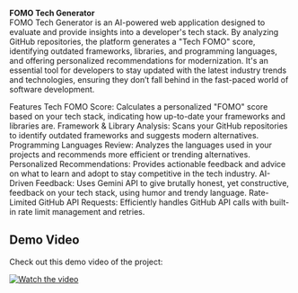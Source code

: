**FOMO Tech Generator**<br>
FOMO Tech Generator is an AI-powered web application designed to evaluate and provide insights into a developer's tech stack. By analyzing GitHub repositories, the platform generates a "Tech FOMO" score, identifying outdated frameworks, libraries, and programming languages, and offering personalized recommendations for modernization. It's an essential tool for developers to stay updated with the latest industry trends and technologies, ensuring they don’t fall behind in the fast-paced world of software development.

Features
Tech FOMO Score: Calculates a personalized "FOMO" score based on your tech stack, indicating how up-to-date your frameworks and libraries are.
Framework & Library Analysis: Scans your GitHub repositories to identify outdated frameworks and suggests modern alternatives.
Programming Languages Review: Analyzes the languages used in your projects and recommends more efficient or trending alternatives.
Personalized Recommendations: Provides actionable feedback and advice on what to learn and adopt to stay competitive in the tech industry.
AI-Driven Feedback: Uses Gemini API to give brutally honest, yet constructive, feedback on your tech stack, using humor and trendy language.
Rate-Limited GitHub API Requests: Efficiently handles GitHub API calls with built-in rate limit management and retries.


## Demo Video

Check out this demo video of the project:

[![Watch the video](https://img.youtube.com/vi/bozfauO8ywk/0.jpg)](https://www.youtube.com/watch?v=bozfauO8ywk)
